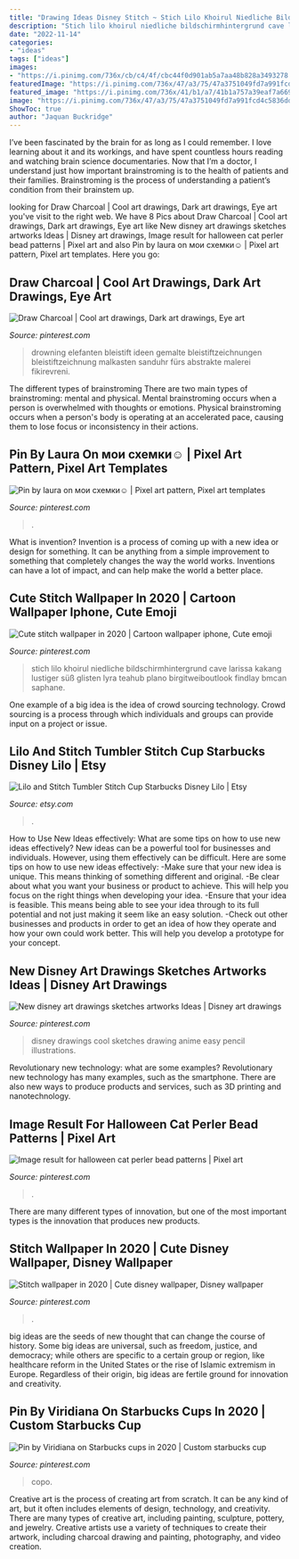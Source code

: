 ```yaml
---
title: "Drawing Ideas Disney Stitch ~ Stich Lilo Khoirul Niedliche Bildschirmhintergrund Cave Larissa Kakang Lustiger Süß Glisten Lyra Teahub Plano Birgitweiboutlook Findlay Bmcan Saphane"
description: "Stich lilo khoirul niedliche bildschirmhintergrund cave larissa kakang lustiger süß glisten lyra teahub plano birgitweiboutlook findlay bmcan saphane"
date: "2022-11-14"
categories:
- "ideas"
tags: ["ideas"]
images:
- "https://i.pinimg.com/736x/cb/c4/4f/cbc44f0d901ab5a7aa48b828a3493278.jpg"
featuredImage: "https://i.pinimg.com/736x/47/a3/75/47a3751049fd7a991fcd4c5836dd48ae.jpg"
featured_image: "https://i.pinimg.com/736x/41/b1/a7/41b1a757a39eaf7a669bab5a67a318d3.jpg"
image: "https://i.pinimg.com/736x/47/a3/75/47a3751049fd7a991fcd4c5836dd48ae.jpg"
ShowToc: true
author: "Jaquan Buckridge"
---
```



I’ve been fascinated by the brain for as long as I could remember. I love learning about it and its workings, and have spent countless hours reading and watching brain science documentaries. Now that I’m a doctor, I understand just how important brainstroming is to the health of patients and their families. Brainstroming is the process of understanding a patient’s condition from their brainstem up.

	

		
looking for Draw Charcoal | Cool art drawings, Dark art drawings, Eye art you've visit to the right web. We have 8 Pics about Draw Charcoal | Cool art drawings, Dark art drawings, Eye art like New disney art drawings sketches artworks Ideas | Disney art drawings, Image result for halloween cat perler bead patterns | Pixel art and also Pin by laura on мои схемки☺ | Pixel art pattern, Pixel art templates. Here you go:
		
    
## Draw Charcoal | Cool Art Drawings, Dark Art Drawings, Eye Art

<img loading=lazy src="https://i.pinimg.com/736x/47/a3/75/47a3751049fd7a991fcd4c5836dd48ae.jpg" onerror="this.onerror=null;this.src='https://tse2.mm.bing.net/th?id=OIP.1K047hCgXKkDFHqUMZDcUQHaNZ&amp;pid=15.1';" alt="Draw Charcoal | Cool art drawings, Dark art drawings, Eye art">

_Source: pinterest.com_

>drowning elefanten bleistift ideen gemalte bleistiftzeichnungen bleistiftzeichnung malkasten sanduhr fürs abstrakte malerei fikirevreni. 

	

The different types of brainstroming
There are two main types of brainstroming: mental and physical. Mental brainstroming occurs when a person is overwhelmed with thoughts or emotions. Physical brainstroming occurs when a person's body is operating at an accelerated pace, causing them to lose focus or inconsistency in their actions.

    
## Pin By Laura On мои схемки☺ | Pixel Art Pattern, Pixel Art Templates

<img loading=lazy src="https://i.pinimg.com/736x/67/2b/09/672b09adb4d17b47442577c2cfd353c4.jpg" onerror="this.onerror=null;this.src='https://tse2.mm.bing.net/th?id=OIP.S4p6nJInn3bXl9pXIvlNTQHaKx&amp;pid=15.1';" alt="Pin by laura on мои схемки☺ | Pixel art pattern, Pixel art templates">

_Source: pinterest.com_

>. 

	

What is invention?
Invention is a process of coming up with a new idea or design for something. It can be anything from a simple improvement to something that completely changes the way the world works. Inventions can have a lot of impact, and can help make the world a better place.

    
## Cute Stitch Wallpaper In 2020 | Cartoon Wallpaper Iphone, Cute Emoji

<img loading=lazy src="https://i.pinimg.com/736x/55/16/88/5516889f575a406723b6eac68062441d.jpg" onerror="this.onerror=null;this.src='https://tse4.mm.bing.net/th?id=OIP.1EgKo1kK339CDzwnfokU9gHaLG&amp;pid=15.1';" alt="Cute stitch wallpaper in 2020 | Cartoon wallpaper iphone, Cute emoji">

_Source: pinterest.com_

>stich lilo khoirul niedliche bildschirmhintergrund cave larissa kakang lustiger süß glisten lyra teahub plano birgitweiboutlook findlay bmcan saphane. 

	

One example of a big idea is the idea of crowd sourcing technology. Crowd sourcing is a process through which individuals and groups can provide input on a project or issue.

    
## Lilo And Stitch Tumbler Stitch Cup Starbucks Disney Lilo | Etsy

<img loading=lazy src="https://i.etsystatic.com/20454023/r/il/2476ef/2760602174/il_1588xN.2760602174_fcjv.jpg" onerror="this.onerror=null;this.src='https://tse3.mm.bing.net/th?id=OIP.C57ntaaqcZqlVeTbuVL9EgHaJ3&amp;pid=15.1';" alt="Lilo and Stitch Tumbler Stitch Cup Starbucks Disney Lilo | Etsy">

_Source: etsy.com_

>. 

	

How to Use New Ideas effectively: What are some tips on how to use new ideas effectively?
New ideas can be a powerful tool for businesses and individuals. However, using them effectively can be difficult. Here are some tips on how to use new ideas effectively: 
-Make sure that your new idea is unique. This means thinking of something different and original. 
-Be clear about what you want your business or product to achieve. This will help you focus on the right things when developing your idea. 
-Ensure that your idea is feasible. This means being able to see your idea through to its full potential and not just making it seem like an easy solution. 
-Check out other businesses and products in order to get an idea of how they operate and how your own could work better. This will help you develop a prototype for your concept.

    
## New Disney Art Drawings Sketches Artworks Ideas | Disney Art Drawings

<img loading=lazy src="https://i.pinimg.com/736x/41/b1/a7/41b1a757a39eaf7a669bab5a67a318d3.jpg" onerror="this.onerror=null;this.src='https://tse1.mm.bing.net/th?id=OIP.hKDtq_yykh1JK_Y2mUmU8wAAAA&amp;pid=15.1';" alt="New disney art drawings sketches artworks Ideas | Disney art drawings">

_Source: pinterest.com_

>disney drawings cool sketches drawing anime easy pencil illustrations. 

	

Revolutionary new technology: what are some examples?
Revolutionary new technology has many examples, such as the smartphone. There are also new ways to produce products and services, such as 3D printing and nanotechnology.

    
## Image Result For Halloween Cat Perler Bead Patterns | Pixel Art

<img loading=lazy src="https://i.pinimg.com/736x/92/cf/70/92cf702caa670b2b5d7731763f205d67.jpg" onerror="this.onerror=null;this.src='https://tse2.mm.bing.net/th?id=OIP.TlIl5Tg9zG1dluUppJ0OowHaKX&amp;pid=15.1';" alt="Image result for halloween cat perler bead patterns | Pixel art">

_Source: pinterest.com_

>. 

	

There are many different types of innovation, but one of the most important types is the innovation that produces new products.

    
## Stitch Wallpaper In 2020 | Cute Disney Wallpaper, Disney Wallpaper

<img loading=lazy src="https://i.pinimg.com/736x/cb/c4/4f/cbc44f0d901ab5a7aa48b828a3493278.jpg" onerror="this.onerror=null;this.src='https://tse3.mm.bing.net/th?id=OIP.EfrjrcgPVtd2q36KH36tvwHaMu&amp;pid=15.1';" alt="Stitch wallpaper in 2020 | Cute disney wallpaper, Disney wallpaper">

_Source: pinterest.com_

>. 

	

big ideas are the seeds of new thought that can change the course of history. Some big ideas are universal, such as freedom, justice, and democracy; while others are specific to a certain group or region, like healthcare reform in the United States or the rise of Islamic extremism in Europe. Regardless of their origin, big ideas are fertile ground for innovation and creativity.

    
## Pin By Viridiana On Starbucks Cups In 2020 | Custom Starbucks Cup

<img loading=lazy src="https://i.pinimg.com/736x/5a/96/f6/5a96f683fa3cc137935cb97ad323e103.jpg" onerror="this.onerror=null;this.src='https://tse2.mm.bing.net/th?id=OIP.KwYW-eN37PgDcv3ThtqKjwHaJ3&amp;pid=15.1';" alt="Pin by Viridiana on Starbucks cups in 2020 | Custom starbucks cup">

_Source: pinterest.com_

>copo. 

	

Creative art is the process of creating art from scratch. It can be any kind of art, but it often includes elements of design, technology, and creativity. There are many types of creative art, including painting, sculpture, pottery, and jewelry. Creative artists use a variety of techniques to create their artwork, including charcoal drawing and painting, photography, and video creation.

